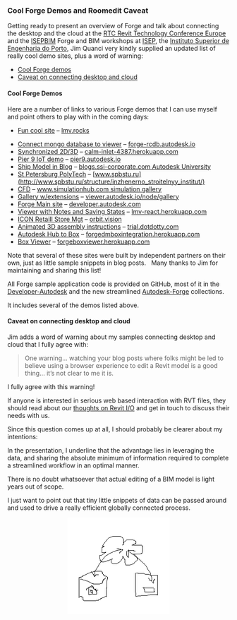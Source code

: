 <head>
<title>The Building Coder</title>
<meta http-equiv="Content-Type" content="text/html; charset=utf-8"/>
<link rel="stylesheet" type="text/css" href="3dwc.css"/>
<script src="https://cdn.rawgit.com/google/code-prettify/master/loader/run_prettify.js?autoload=true" defer="defer"></script>
</head>

<!---

<code></code>

Cool Forge Demos and Roomedit Caveat @AutodeskForge #revitapi @AutodeskRevit #aec #bim @RTCEvents

Getting ready to present an overview of Forge and talk about connecting the desktop and the cloud at the RTC Revit Technology Conference Europe and the ISEPBIM Forge and BIM workshops at ISEP, the Instituto Superior de Engenharia do Porto, Jim Quanci very kindly supplied an updated list of really cool demo sites, plus a word of warning:
&ndash; Cool Forge demos
&ndash; Caveat on connecting desktop and cloud...

-->

### Cool Forge Demos and Roomedit Caveat

Getting ready to present an overview of Forge and talk about connecting the desktop and the cloud at 
the [RTC Revit Technology Conference Europe](http://www.rtcevents.com/rtc2016eur) and 
the [ISEPBIM](https://www.facebook.com/ISEPBIM) Forge and BIM workshops at [ISEP](http://www.isep.ipp.pt), 
the [Instituto Superior de Engenharia do Porto](http://www.isep.ipp.pt),
Jim Quanci very kindly supplied an updated list of really cool demo sites, plus a word of warning:

- [Cool Forge demos](#2)
- [Caveat on connecting desktop and cloud](#3)


#### <a name="2"></a>Cool Forge Demos

Here are a number of links to various Forge demos that I can use myself and point others to play with in the coming days:

- [Fun cool site](http://lmv.rocks) &ndash; [lmv.rocks](http://lmv.rocks)
<!---- [Mongodb to Viewer](http://mongo.autodesk.io) &ndash; [mongo.autodesk.io](http://mongo.autodesk.io) ---->
- [Connect mongo database to viewer](https://forge-rcdb.autodesk.io) &ndash; [forge-rcdb.autodesk.io](https://forge-rcdb.autodesk.io)
- [Synchronized 2D/3D](http://calm-inlet-4387.herokuapp.com/?_sm_au_=iVVvSjRVVjbtJSQ7) &ndash; [calm-inlet-4387.herokuapp.com](http://calm-inlet-4387.herokuapp.com/?_sm_au_=iVVvSjRVVjbtJSQ7)
- [Pier 9 IoT demo](https://pier9.autodesk.io/?model=reduced) &ndash; [pier9.autodesk.io](https://pier9.autodesk.io/?model=reduced)
- [Ship Model in Blog](http://blogs.ssi-corporate.com/waveform/2014/technology/autodesk-university-another-great-event) &ndash; [blogs.ssi-corporate.com Autodesk University](http://blogs.ssi-corporate.com/waveform/2014/technology/autodesk-university-another-great-event)
- [St Petersburg PolyTech](http://www.spbstu.ru/structure/inzhenerno_stroitelnyy_institut/) &ndash; [www.spbstu.ru](http://www.spbstu.ru/structure/inzhenerno_stroitelnyy_institut/)
- [CFD](https://www.simulationhub.com/knowledge-base/simulation-gallery) &ndash; [www.simulationhub.com simulation gallery](https://www.simulationhub.com/knowledge-base/simulation-gallery)
- [Gallery w/extensions](http://viewer.autodesk.io/node/gallery/#/home) &ndash; [viewer.autodesk.io/node/gallery](http://viewer.autodesk.io/node/gallery/#/home)
- [Forge Main site](http://developer.autodesk.com) &ndash; [developer.autodesk.com](http://developer.autodesk.com)
- [Viewer with Notes and Saving States](https://lmv-react.herokuapp.com/embed?id=560c6c57611ca14810e1b2bf&extIds=Viewing.Extension.StateManager;Viewing.Extension.Markup3D&options=%27{%22showPanel%22:%22true%22,%22stateId%22:%22a9f227f6154286f00c7%22}%27) &ndash; [lmv-react.herokuapp.com](https://lmv-react.herokuapp.com/embed?id=560c6c57611ca14810e1b2bf&extIds=Viewing.Extension.StateManager;Viewing.Extension.Markup3D&options=%27{%22showPanel%22:%22true%22,%22stateId%22:%22a9f227f6154286f00c7%22}%27)
- [ICON Retaill Store Mgt](https://orbit.vision) &ndash; [orbit.vision](https://orbit.vision)
- [Animated 3D assembly instructions](http://trial.dotdotty.com/share?shareId=431c-bac8-eedb-e43d-fc79&iframe=true) &ndash; [trial.dotdotty.com](http://trial.dotdotty.com/share?shareId=431c-bac8-eedb-e43d-fc79&iframe=true)
- [Autodesk Hub to Box](https://forgedmboxintegration.herokuapp.com/) &ndash; [forgedmboxintegration.herokuapp.com](https://forgedmboxintegration.herokuapp.com/)
- [Box Viewer](https://forgeboxviewer.herokuapp.com) &ndash; [forgeboxviewer.herokuapp.com](https://forgeboxviewer.herokuapp.com)

Note that several of these sites were built by independent partners on their own, just as little sample snippets in blog posts.
 
Many thanks to Jim for maintaining and sharing this list!

All Forge sample application code is provided on GitHub, most of it in
the [Developer-Autodesk](https://github.com/Developer-Autodesk)
and the new streamlined [Autodesk-Forge](https://github.com/Autodesk-Forge) collections.

It includes several of the demos listed above.


#### <a name="3"></a>Caveat on connecting desktop and cloud

Jim adds a word of warning about my samples connecting desktop and cloud that I fully agree with:

> One warning... watching your blog posts where folks might be led to believe using a browser experience to edit a Revit model is a good thing… it’s not clear to me it is.  

I fully agree with this warning!

If anyone is interested in serious web based interaction with RVT files, they should read about our [thoughts on Revit I/O](http://thebuildingcoder.typepad.com/blog/about-the-author.html#5.28b) and get in touch to discuss their needs with us.

Since this question comes up at all, I should probably be clearer about my intentions:
 
In the presentation, I underline that the advantage lies in leveraging the data, and sharing the absolute minimum of information required to complete a streamlined workflow in an optimal manner.
 
There is no doubt whatsoever that actual editing of a BIM model is light years out of scope.
 
I just want to point out that tiny little snippets of data can be passed around and used to drive a really efficient globally connected process.

<center>
<img src="img/bim_cloud_mobile.png" alt="BIM cloud mobile" width="232">
</center>
